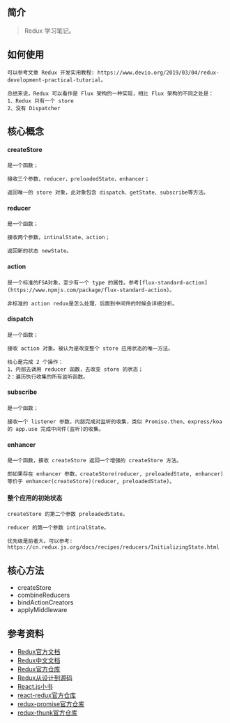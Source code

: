 ## 简介

> Redux 学习笔记。

## 如何使用

```text
可以参考文章 Redux 开发实用教程: https://www.devio.org/2019/03/04/redux-development-practical-tutorial。

总结来说，Redux 可以看作是 Flux 架构的一种实现，相比 Flux 架构的不同之处是：
1、Redux 只有一个 store
2、没有 Dispatcher
```

## 核心概念

#### createStore

```text
是一个函数；

接收三个参数，reducer，preloadedState，enhancer；

返回唯一的 store 对象，此对象包含 dispatch、getState、subscribe等方法。
```

#### reducer

```text
是一个函数；

接收两个参数，intinalState、action；

返回新的状态 newState。
```

#### action

```text
是一个标准的FSA对象，至少有一个 type 的属性。参考[flux-standard-action](https://www.npmjs.com/package/flux-standard-action)。

非标准的 action redux是怎么处理，后面到中间件的时候会详细分析。
```

#### dispatch

```text
是一个函数；

接收 action 对象。被认为是改变整个 store 应用状态的唯一方法。

核心是完成 2 个操作：
1、内部去调用 reducer 函数，去改变 store 的状态；
2：遍历执行收集的所有监听函数。
```

#### subscribe

```text
是一个函数；

接收一个 listener 参数，内部完成对监听的收集，类似 Promise.then、express/koa 的 app.use 完成中间件(监听)的收集。
```

#### enhancer

```text
是一个函数，接收 createStore 返回一个增强的 createStore 方法。

即如果存在 enhancer 参数，createStore(reducer, preloadedState, enhancer) 等价于 enhancer(createStore)(reducer, preloadedState)。
```

#### 整个应用的初始状态

```text
createStore 的第二个参数 preloadedState，

reducer 的第一个参数 intinalState。

优先级是前者大。可以参考: https://cn.redux.js.org/docs/recipes/reducers/InitializingState.html
```

## 核心方法

- createStore
- combineReducers
- bindActionCreators
- applyMiddleware

## 参考资料

- [Redux官方文档](https://redux.js.org/introduction/getting-started)
- [Redux中文文档](http://cn.redux.js.org/)
- [Redux官方仓库](https://github.com/reduxjs/redux)
- [Redux从设计到源码](https://tech.meituan.com/2017/07/14/redux-design-code.html)
- [React.js小书](http://huziketang.mangojuice.top/books/react/lesson30)
- [react-redux官方仓库](https://github.com/reduxjs/react-redux)
- [redux-promise官方仓库](https://github.com/redux-utilities/redux-promise)
- [redux-thunk官方仓库](https://github.com/reduxjs/redux-thunk)
